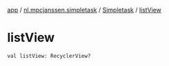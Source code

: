 [app](../../index.md) / [nl.mpcjanssen.simpletask](../index.md) / [Simpletask](index.md) / [listView](.)

# listView

`val listView: RecyclerView?`